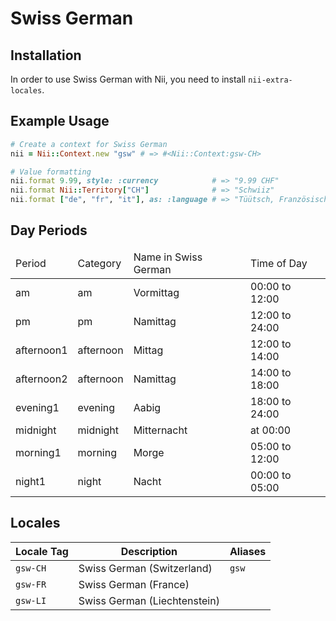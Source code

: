 <!-- This file has been generated. Source: languages/_template.md.erb -->

# Swiss German

## Installation

In order to use Swiss German with Nii, you need to install `nii-extra-locales`.

## Example Usage

``` ruby
# Create a context for Swiss German
nii = Nii::Context.new "gsw" # => #<Nii::Context:gsw-CH>

# Value formatting
nii.format 9.99, style: :currency            # => "9.99 CHF"
nii.format Nii::Territory["CH"]              # => "Schwiiz"
nii.format ["de", "fr", "it"], as: :language # => "Tüütsch, Französisch und Italiänisch"
```

## Day Periods


<table>
  <thead>
    <tr>
      <td>Period</td>
      <td>Category</td>
      <td>Name in Swiss German</td>
      <td>Time of Day</td>
    </tr>
  </thead>
  <tbody>
    <tr>
      <td>am</td>
      <td>am</td>
      <td>Vormittag</td>
      <td>00:00 to 12:00</td>
    </tr>
    <tr>
      <td>pm</td>
      <td>pm</td>
      <td>Namittag</td>
      <td>12:00 to 24:00</td>
    </tr>
    <tr>
      <td>afternoon1</td>
      <td>afternoon</td>
      <td>Mittag</td>
      <td>12:00 to 14:00</td>
    </tr>
    <tr>
      <td>afternoon2</td>
      <td>afternoon</td>
      <td>Namittag</td>
      <td>14:00 to 18:00</td>
    </tr>
    <tr>
      <td>evening1</td>
      <td>evening</td>
      <td>Aabig</td>
      <td>18:00 to 24:00</td>
    </tr>
    <tr>
      <td>midnight</td>
      <td>midnight</td>
      <td>Mitternacht</td>
      <td>at 00:00</td>
    </tr>
    <tr>
      <td>morning1</td>
      <td>morning</td>
      <td>Morge</td>
      <td>05:00 to 12:00</td>
    </tr>
    <tr>
      <td>night1</td>
      <td>night</td>
      <td>Nacht</td>
      <td>00:00 to 05:00</td>
    </tr>
  </tbody>
</table>



## Locales

<table>
  <thead>
    <tr>
      <th>Locale Tag</th>
      <th>Description</th>
      <th>Aliases</th>
    </tr>
  </thead>
  <tbody>
    <tr>
      <td><code>gsw-CH</code></td>
      <td>Swiss German (Switzerland)</td>
      <td><code>gsw</code></td>
    </tr>
    <tr>
      <td><code>gsw-FR</code></td>
      <td>Swiss German (France)</td>
      <td></td>
    </tr>
    <tr>
      <td><code>gsw-LI</code></td>
      <td>Swiss German (Liechtenstein)</td>
      <td></td>
    </tr>
  </tbody>
</table>

